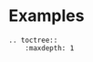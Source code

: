 # Examples

```eval_rst
.. toctree::
    :maxdepth: 1



```

<!---
this page should mirror the user guide, if possible
-->
